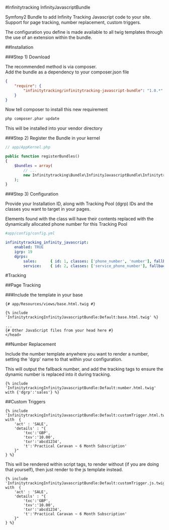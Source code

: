 #Infinitytracking InfinityJavascriptBundle

Symfony2 Bundle to add Infinity Tracking Javascript code to your site.
Support for page tracking, number replacement, custom triggers.

The configuration you define is made available to all twig templates
 through the use of an extension within the bundle.

##Installation

###Step 1) Download

The recommended method is via composer.  
Add the bundle as a dependency to your composer.json file

```json
{
    "require": {
        "infinitytracking/infinitytracking-javascript-bundle": "1.0.*"
    }
}
```

Now tell composer to install this new requirement

```bash
php composer.phar update
```

This will be installed into your vendor directory

###Step 2) Register the Bundle in your kernel

```php
// app/AppKernel.php

public function registerBundles()
{
    $bundles = array(
        // ...
        new Infinitytracking\Bundle\InfinityJavascriptBundle\InfinitytrackingInfinityJavascriptBundle(),
    );
}
```

###Step 3) Configuration

Provide your Installation ID, along with Tracking Pool (dgrp) IDs and the 
classes you want to target in your pages.  

Elements found with the class will have their contents replaced with the
dynamically allocated phone number for this Tracking Pool

```yaml
#app/config/config.yml

infinitytracking_infinity_javascript:
    enabled: TRUE
    igrp: 19
    dgrps:
        sales:      { id: 1, classes: ['phone_number', 'number'], fallback: '08440001111' }
        service:    { id: 2, classes: ['service_phone_number'], fallback: '08440002222' }
```

#Tracking

##Page Tracking

###Include the template in your base

```smarty
{# app/Resources/views/base.html.twig #}

{% include 'InfinitytrackingInfinityJavascriptBundle:Default:base.html.twig' %}

...
{# Other JavaScript files from your head here #}
</head>
```

##Number Replacement

Include the number template anywhere you want to render a number, setting
 the 'dgrp' name to that within your configuration.

This will output the fallback number, and add the tracking tags to ensure
 the dynamic number is replaced into it during tracking.

```smarty
{% include 'InfinitytrackingInfinityJavascriptBundle:Default:number.html.twig' with {'dgrp':'sales'} %}
```

##Custom Triggers

```smarty
{% include 'InfinitytrackingInfinityJavascriptBundle:Default:customTrigger.html.twig' with  {
    'act' : 'SALE',
    'details' : "{
        'txc':'GBP',
        'txv':'10.00',
        'txr':'abcd1234',
        't':'Practical Caravan ~ 6 Month Subscription'
    }"
} %}
```

This will be rendered within script tags, to render without (if you are doing
 that yourself), then just render to the js template instead.

```smarty
{% include 'InfinitytrackingInfinityJavascriptBundle:Default:customTrigger.js.twig' with  {
    'act' : 'SALE',
    'details' : "{
        'txc':'GBP',
        'txv':'10.00',
        'txr':'abcd1234',
        't':'Practical Caravan ~ 6 Month Subscription'
    }"
} %}
```
